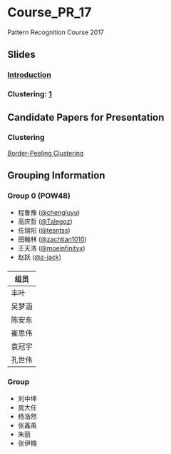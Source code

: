 # Course_PR_17
Pattern Recognition Course 2017

## Slides

### [Introduction](slides/Introduction.pdf)

### Clustering: [1](http://www.mit.edu/~9.54/fall14/slides/Class13.pdf)

## Candidate Papers for Presentation

### Clustering

[Border-Peeling Clustering](https://arxiv.org/abs/1612.04869)


## Grouping Information



### Group 0 (POW48)

* 程鲁豫 ([@chengluyu](https://github.com/chengluyu))
* 高庆哲 ([@Talegqz](https://github.com/Talegqz))
* 任瑞阳 ([@tesntss](https://github.com/tesntss))
* 田翰林 ([@zachtian1010](https://github.com/zachtian1010))
* 王天浩 ([@moeinfinityx](https://github.com/moeinfinityx))
* 赵跃 ([@z-jack](https://github.com/z-jack))


###

|组员|
|-|
|丰叶|
|吴梦涵|
|	陈安东	|
|	崔思伟	|
|	袁冠宇	|
|	孔世伟	|

### Group

* 刘中坤 
* 晁大任 
* 杨浩然
* 张鑫禹
* 朱丽 
* 张伊楠

